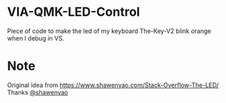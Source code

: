 # VIA-QMK-LED-Control
Piece of code to make the led of my keyboard The-Key-V2 blink orange when I debug in VS.

# Note
Original idea from https://www.shawenyao.com/Stack-Overflow-The-LED/  
Thanks [@shawenyao](https://github.com/shawenyao)
